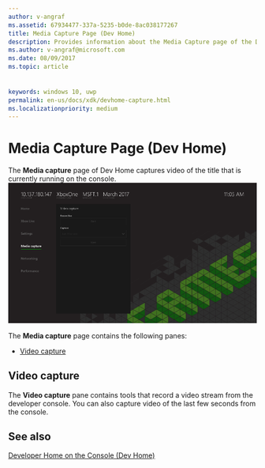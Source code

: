 ```yaml
---
author: v-angraf
ms.assetid: 67934477-337a-5235-b0de-8ac038177267
title: Media Capture Page (Dev Home)
description: Provides information about the Media Capture page of the Dev Home app for Xbox One.
ms.author: v-angraf@microsoft.com
ms.date: 08/09/2017
ms.topic: article


keywords: windows 10, uwp
permalink: en-us/docs/xdk/devhome-capture.html
ms.localizationpriority: medium
---
```


# Media Capture Page (Dev Home)
   
  
The **Media capture** page of Dev Home captures video of the title that is currently running on the console.   
 ![Capture page of Dev Home](images/devhome_capture.png)   
  
The **Media capture** page contains the following panes:   
 
   *  [Video capture](#ID4EHB)  

 
<a id="ID4EHB"></a>

   

## Video capture  
   
  
The **Video capture** pane contains tools that record a video stream from the developer console. You can also capture video of the last few seconds from the console.   
  
<a id="ID4ERB"></a>

   

## See also  
 [Developer Home on the Console (Dev Home)](dev-home.md)

  